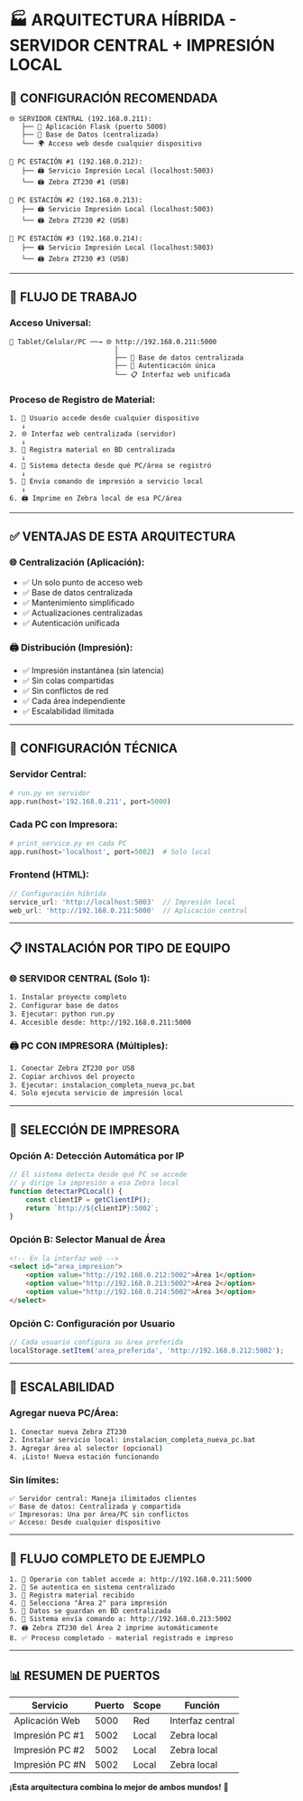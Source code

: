 # 🏭 ARQUITECTURA HÍBRIDA - SERVIDOR CENTRAL + IMPRESIÓN LOCAL

## 🎯 **CONFIGURACIÓN RECOMENDADA**

```
🌐 SERVIDOR CENTRAL (192.168.0.211):
   ├── 📱 Aplicación Flask (puerto 5000)
   ├── 📄 Base de Datos (centralizada)
   └── 🌍 Acceso web desde cualquier dispositivo

📍 PC ESTACIÓN #1 (192.168.0.212):
   ├── 🖨️ Servicio Impresión Local (localhost:5003)
   └── 🖨️ Zebra ZT230 #1 (USB)

📍 PC ESTACIÓN #2 (192.168.0.213):
   ├── 🖨️ Servicio Impresión Local (localhost:5003)
   └── 🖨️ Zebra ZT230 #2 (USB)

📍 PC ESTACIÓN #3 (192.168.0.214):
   ├── 🖨️ Servicio Impresión Local (localhost:5003)
   └── 🖨️ Zebra ZT230 #3 (USB)
```

---

## 🔄 **FLUJO DE TRABAJO**

### **Acceso Universal:**
```
📱 Tablet/Celular/PC ──→ 🌐 http://192.168.0.211:5000
                          │
                          ├── 📄 Base de datos centralizada
                          ├── 🔐 Autenticación única
                          └── 📋 Interfaz web unificada
```

### **Proceso de Registro de Material:**
```
1. 👤 Usuario accede desde cualquier dispositivo
   ↓
2. 🌐 Interfaz web centralizada (servidor)
   ↓
3. 📝 Registra material en BD centralizada
   ↓
4. 🎯 Sistema detecta desde qué PC/área se registró
   ↓
5. 📡 Envía comando de impresión a servicio local
   ↓
6. 🖨️ Imprime en Zebra local de esa PC/área
```

---

## ✅ **VENTAJAS DE ESTA ARQUITECTURA**

### 🌐 **Centralización (Aplicación):**
- ✅ Un solo punto de acceso web
- ✅ Base de datos centralizada
- ✅ Mantenimiento simplificado
- ✅ Actualizaciones centralizadas
- ✅ Autenticación unificada

### 🖨️ **Distribución (Impresión):**
- ✅ Impresión instantánea (sin latencia)
- ✅ Sin colas compartidas
- ✅ Sin conflictos de red
- ✅ Cada área independiente
- ✅ Escalabilidad ilimitada

---

## 🔧 **CONFIGURACIÓN TÉCNICA**

### **Servidor Central:**
```python
# run.py en servidor
app.run(host='192.168.0.211', port=5000)
```

### **Cada PC con Impresora:**
```python
# print_service.py en cada PC
app.run(host='localhost', port=5002)  # Solo local
```

### **Frontend (HTML):**
```javascript
// Configuración híbrida
service_url: 'http://localhost:5003'  // Impresión local
web_url: 'http://192.168.0.211:5000'  // Aplicación central
```

---

## 📋 **INSTALACIÓN POR TIPO DE EQUIPO**

### **🌐 SERVIDOR CENTRAL (Solo 1):**
```bash
1. Instalar proyecto completo
2. Configurar base de datos
3. Ejecutar: python run.py
4. Accesible desde: http://192.168.0.211:5000
```

### **🖨️ PC CON IMPRESORA (Múltiples):**
```bash
1. Conectar Zebra ZT230 por USB
2. Copiar archivos del proyecto
3. Ejecutar: instalacion_completa_nueva_pc.bat
4. Solo ejecuta servicio de impresión local
```

---

## 🎯 **SELECCIÓN DE IMPRESORA**

### **Opción A: Detección Automática por IP**
```javascript
// El sistema detecta desde qué PC se accede
// y dirige la impresión a esa Zebra local
function detectarPCLocal() {
    const clientIP = getClientIP();
    return `http://${clientIP}:5002`;
}
```

### **Opción B: Selector Manual de Área**
```html
<!-- En la interfaz web -->
<select id="area_impresion">
    <option value="http://192.168.0.212:5002">Área 1</option>
    <option value="http://192.168.0.213:5002">Área 2</option>
    <option value="http://192.168.0.214:5002">Área 3</option>
</select>
```

### **Opción C: Configuración por Usuario**
```javascript
// Cada usuario configura su área preferida
localStorage.setItem('area_preferida', 'http://192.168.0.212:5002');
```

---

## 🚀 **ESCALABILIDAD**

### **Agregar nueva PC/Área:**
```bash
1. Conectar nueva Zebra ZT230
2. Instalar servicio local: instalacion_completa_nueva_pc.bat
3. Agregar área al selector (opcional)
4. ¡Listo! Nueva estación funcionando
```

### **Sin límites:**
```
✅ Servidor central: Maneja ilimitados clientes
✅ Base de datos: Centralizada y compartida
✅ Impresoras: Una por área/PC sin conflictos
✅ Acceso: Desde cualquier dispositivo
```

---

## 🔄 **FLUJO COMPLETO DE EJEMPLO**

```
1. 📱 Operario con tablet accede a: http://192.168.0.211:5000
2. 🔐 Se autentica en sistema centralizado
3. 📝 Registra material recibido
4. 🎯 Selecciona "Área 2" para impresión
5. 💾 Datos se guardan en BD centralizada
6. 📡 Sistema envía comando a: http://192.168.0.213:5002
7. 🖨️ Zebra ZT230 del Área 2 imprime automáticamente
8. ✅ Proceso completado - material registrado e impreso
```

---

## 📊 **RESUMEN DE PUERTOS**

| Servicio | Puerto | Scope | Función |
|----------|--------|-------|---------|
| Aplicación Web | 5000 | Red | Interfaz central |
| Impresión PC #1 | 5002 | Local | Zebra local |
| Impresión PC #2 | 5002 | Local | Zebra local |
| Impresión PC #N | 5002 | Local | Zebra local |

**¡Esta arquitectura combina lo mejor de ambos mundos!** 🎉
